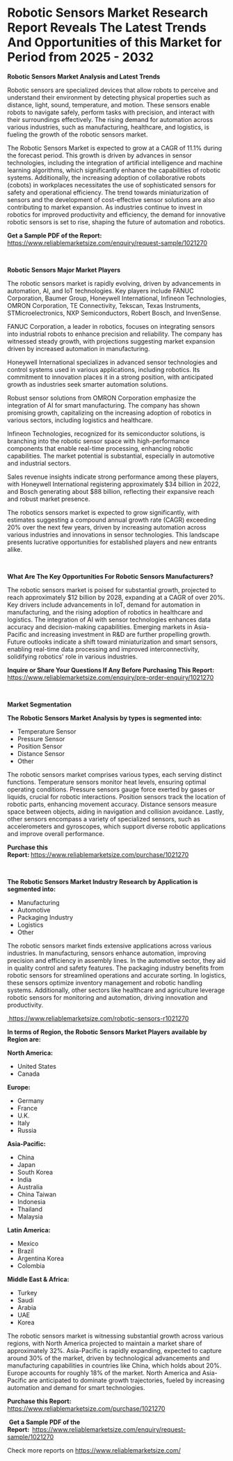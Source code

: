 <p><h1>Robotic Sensors Market Research Report Reveals The Latest Trends And Opportunities of this Market for Period from 2025 - 2032</h1></p><p><strong>Robotic Sensors Market Analysis and Latest Trends</strong></p>
<p><p>Robotic sensors are specialized devices that allow robots to perceive and understand their environment by detecting physical properties such as distance, light, sound, temperature, and motion. These sensors enable robots to navigate safely, perform tasks with precision, and interact with their surroundings effectively. The rising demand for automation across various industries, such as manufacturing, healthcare, and logistics, is fueling the growth of the robotic sensors market.</p><p>The Robotic Sensors Market is expected to grow at a CAGR of 11.1% during the forecast period. This growth is driven by advances in sensor technologies, including the integration of artificial intelligence and machine learning algorithms, which significantly enhance the capabilities of robotic systems. Additionally, the increasing adoption of collaborative robots (cobots) in workplaces necessitates the use of sophisticated sensors for safety and operational efficiency. The trend towards miniaturization of sensors and the development of cost-effective sensor solutions are also contributing to market expansion. As industries continue to invest in robotics for improved productivity and efficiency, the demand for innovative robotic sensors is set to rise, shaping the future of automation and robotics.</p></p>
<p><strong>Get a Sample PDF of the Report:&nbsp;</strong> <a href="https://www.reliablemarketsize.com/enquiry/request-sample/1021270?utm_campaign=2773&utm_medium=2&utm_source=Github&utm_content=ia&utm_term=06042025&utm_id=robotic-sensors">https://www.reliablemarketsize.com/enquiry/request-sample/1021270</a></p>
<p>&nbsp;</p>
<p><strong>Robotic Sensors Major Market Players</strong></p>
<p><p>The robotic sensors market is rapidly evolving, driven by advancements in automation, AI, and IoT technologies. Key players include FANUC Corporation, Baumer Group, Honeywell International, Infineon Technologies, OMRON Corporation, TE Connectivity, Tekscan, Texas Instruments, STMicroelectronics, NXP Semiconductors, Robert Bosch, and InvenSense.</p><p>FANUC Corporation, a leader in robotics, focuses on integrating sensors into industrial robots to enhance precision and reliability. The company has witnessed steady growth, with projections suggesting market expansion driven by increased automation in manufacturing. </p><p>Honeywell International specializes in advanced sensor technologies and control systems used in various applications, including robotics. Its commitment to innovation places it in a strong position, with anticipated growth as industries seek smarter automation solutions.</p><p>Robust sensor solutions from OMRON Corporation emphasize the integration of AI for smart manufacturing. The company has shown promising growth, capitalizing on the increasing adoption of robotics in various sectors, including logistics and healthcare.</p><p>Infineon Technologies, recognized for its semiconductor solutions, is branching into the robotic sensor space with high-performance components that enable real-time processing, enhancing robotic capabilities. The market potential is substantial, especially in automotive and industrial sectors.</p><p>Sales revenue insights indicate strong performance among these players, with Honeywell International registering approximately $34 billion in 2022, and Bosch generating about $88 billion, reflecting their expansive reach and robust market presence.</p><p>The robotics sensors market is expected to grow significantly, with estimates suggesting a compound annual growth rate (CAGR) exceeding 20% over the next few years, driven by increasing automation across various industries and innovations in sensor technologies. This landscape presents lucrative opportunities for established players and new entrants alike.</p></p>
<p>&nbsp;</p>
<p><strong>What Are The Key Opportunities For Robotic Sensors Manufacturers?</strong></p>
<p><p>The robotic sensors market is poised for substantial growth, projected to reach approximately $12 billion by 2028, expanding at a CAGR of over 20%. Key drivers include advancements in IoT, demand for automation in manufacturing, and the rising adoption of robotics in healthcare and logistics. The integration of AI with sensor technologies enhances data accuracy and decision-making capabilities. Emerging markets in Asia-Pacific and increasing investment in R&D are further propelling growth. Future outlooks indicate a shift toward miniaturization and smart sensors, enabling real-time data processing and improved interconnectivity, solidifying robotics' role in various industries.</p></p>
<p><strong>Inquire or Share Your Questions If Any Before Purchasing This Report:</strong> <a href="https://www.reliablemarketsize.com/enquiry/pre-order-enquiry/1021270?utm_campaign=2773&utm_medium=2&utm_source=Github&utm_content=ia&utm_term=06042025&utm_id=robotic-sensors">https://www.reliablemarketsize.com/enquiry/pre-order-enquiry/1021270</a></p>
<p>&nbsp;</p>
<p><strong>Market Segmentation</strong></p>
<p><strong>The Robotic Sensors Market Analysis by types is segmented into:</strong></p>
<p><ul><li>Temperature Sensor</li><li>Pressure Sensor</li><li>Position Sensor</li><li>Distance Sensor</li><li>Other</li></ul></p>
<p><p>The robotic sensors market comprises various types, each serving distinct functions. Temperature sensors monitor heat levels, ensuring optimal operating conditions. Pressure sensors gauge force exerted by gases or liquids, crucial for robotic interactions. Position sensors track the location of robotic parts, enhancing movement accuracy. Distance sensors measure space between objects, aiding in navigation and collision avoidance. Lastly, other sensors encompass a variety of specialized sensors, such as accelerometers and gyroscopes, which support diverse robotic applications and improve overall performance.</p></p>
<p><strong>Purchase this Report:&nbsp;</strong><a href="https://www.reliablemarketsize.com/purchase/1021270?utm_campaign=2773&utm_medium=2&utm_source=Github&utm_content=ia&utm_term=06042025&utm_id=robotic-sensors">https://www.reliablemarketsize.com/purchase/1021270</a></p>
<p>&nbsp;</p>
<p><strong>The Robotic Sensors Market Industry Research by Application is segmented into:</strong></p>
<p><ul><li>Manufacturing</li><li>Automotive</li><li>Packaging Industry</li><li>Logistics</li><li>Other</li></ul></p>
<p><p>The robotic sensors market finds extensive applications across various industries. In manufacturing, sensors enhance automation, improving precision and efficiency in assembly lines. In the automotive sector, they aid in quality control and safety features. The packaging industry benefits from robotic sensors for streamlined operations and accurate sorting. In logistics, these sensors optimize inventory management and robotic handling systems. Additionally, other sectors like healthcare and agriculture leverage robotic sensors for monitoring and automation, driving innovation and productivity.</p></p>
<p><a href="https://www.reliablemarketsize.com/robotic-sensors-r1021270?utm_campaign=2773&utm_medium=2&utm_source=Github&utm_content=ia&utm_term=06042025&utm_id=robotic-sensors">&nbsp;https://www.reliablemarketsize.com/robotic-sensors-r1021270</a></p>
<p><strong>In terms of Region, the Robotic Sensors Market Players available by Region are:</strong></p>
<p>
    <p> <strong> North America: </strong>
        <ul>
            <li>United States</li>
            <li>Canada</li>
        </ul>
        </p> 
    <p> <strong> Europe: </strong>
        <ul>
            <li>Germany</li>
            <li>France</li>
            <li>U.K.</li>
            <li>Italy</li>
            <li>Russia</li>
        </ul>
        </p> 
    <p> <strong> Asia-Pacific: </strong>
        <ul>
            <li>China</li>
            <li>Japan</li>
            <li>South Korea</li>
            <li>India</li>
            <li>Australia</li>
            <li>China Taiwan</li>
            <li>Indonesia</li>
            <li>Thailand</li>
            <li>Malaysia</li>
        </ul>
        </p> 
    <p> <strong> Latin America: </strong>
        <ul>
            <li>Mexico</li>
            <li>Brazil</li>
            <li>Argentina Korea</li>
            <li>Colombia</li>
        </ul>
        </p> 
    <p> <strong> Middle East & Africa: </strong>
        <ul>
            <li>Turkey</li>
            <li>Saudi</li>
            <li>Arabia</li>
            <li>UAE</li>
            <li>Korea</li>
        </ul>
    </p>
    </p>
<p><p>The robotic sensors market is witnessing substantial growth across various regions, with North America projected to maintain a market share of approximately 32%. Asia-Pacific is rapidly expanding, expected to capture around 30% of the market, driven by technological advancements and manufacturing capabilities in countries like China, which holds about 20%. Europe accounts for roughly 18% of the market. North America and Asia-Pacific are anticipated to dominate growth trajectories, fueled by increasing automation and demand for smart technologies.</p></p>
<p><strong>Purchase this Report: </strong><a href="https://www.reliablemarketsize.com/purchase/1021270?utm_campaign=2773&utm_medium=2&utm_source=Github&utm_content=ia&utm_term=06042025&utm_id=robotic-sensors">https://www.reliablemarketsize.com/purchase/1021270</a></p>
<p>&nbsp;<strong>Get a Sample PDF of the Report:&nbsp;&nbsp;</strong><a href="https://www.reliablemarketsize.com/enquiry/request-sample/1021270?utm_campaign=2773&utm_medium=2&utm_source=Github&utm_content=ia&utm_term=06042025&utm_id=robotic-sensors">https://www.reliablemarketsize.com/enquiry/request-sample/1021270</a></p>
<p><strong></strong></p>
<p>Check more reports on <a href="https://www.reliablemarketsize.com/?utm_campaign=2773&utm_medium=2&utm_source=Github&utm_content=ia&utm_term=06042025&utm_id=robotic-sensors">https://www.reliablemarketsize.com/</a></p>